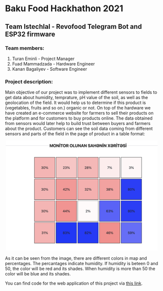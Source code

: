# Baku Food Hackhathon 2021
## Team Istechlal - Revofood Telegram Bot and ESP32 firmware
### Team members:
<ol>
  <li>Turan Eminli - Project Manager</li>
  <li>Fuad Mammadzada - Hardware Engineer</li>
  <li>Kanan Bagaliyev - Software Engineer</li>
</ol>

### Project description:
Main objective of our project was to implement different sensors to fields to get data about humidity, temprature, pH value of the soil, as well as the geolocation of the field. It would help us to determine if this product is (vegetables, fruits and so on.) organic or not. On top of the hardware we have created an e-commerce website for farmers to sell their products on the platform and for customers to buy products online. The data obtained from sensors would later help to build trust between buyers and farmers about the product. Customers can see the soil data coming from different sensors and parts of the field in the page of product in a table format:

<p align="center">
  <img src="screenshots/map-table.png" style="width:500px"/>
</p>



As it can be seen from the image, there are different colors in map and percentages.  The percantages indicate humidity. If humidity is beteen 0 and 50, the color will be red and its shades. When humidity is more than 50 the color will be blue and its shades.

You can find code for the web application of this project via <a href="https://github.com/KananBagaliyev/bfh-2021">this link</a>.
